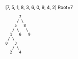 [7, 5, 1, 8, 3, 6, 0, 9, 4, 2] Root=7

          7
         / \
        5   8
       / \   \ 
      1   6   9
     / \ 
    0   3 
       / \
      2   4 
